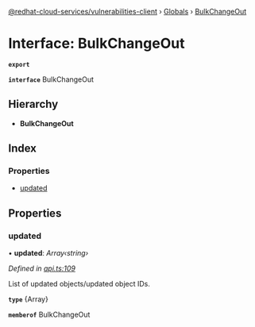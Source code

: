 [@redhat-cloud-services/vulnerabilities-client](../README.md) › [Globals](../globals.md) › [BulkChangeOut](bulkchangeout.md)

# Interface: BulkChangeOut

**`export`** 

**`interface`** BulkChangeOut

## Hierarchy

* **BulkChangeOut**

## Index

### Properties

* [updated](bulkchangeout.md#updated)

## Properties

###  updated

• **updated**: *Array‹string›*

*Defined in [api.ts:109](https://github.com/RedHatInsights/javascript-clients/blob/master/packages/vulnerabilities/api.ts#L109)*

List of updated objects/updated object IDs.

**`type`** {Array<string>}

**`memberof`** BulkChangeOut
